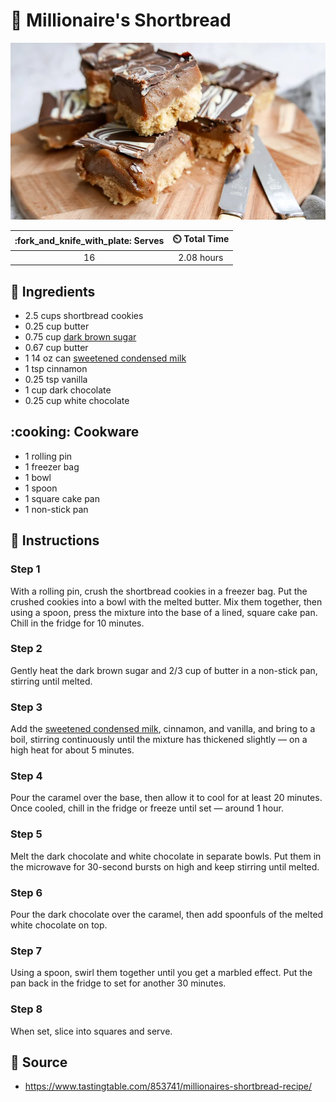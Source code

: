 # :chocolate_bar: Millionaire's Shortbread

![Millionaire's Shortbread Recipe](../assets/images/millionaire's-shortbread.png)

| :fork_and_knife_with_plate: Serves | :timer_clock: Total Time |
|:----------------------------------:|:-----------------------: |
| 16 | 2.08 hours |

## :salt: Ingredients

- 2.5 cups shortbread cookies
- 0.25 cup butter
- 0.75 cup [dark brown sugar][1]
- 0.67 cup butter
- 1 14 oz can [sweetened condensed milk][2]
- 1 tsp cinnamon
- 0.25 tsp vanilla
- 1 cup dark chocolate
- 0.25 cup white chocolate

## :cooking: Cookware

- 1 rolling pin
- 1 freezer bag
- 1 bowl
- 1 spoon
- 1 square cake pan
- 1 non-stick pan

## :pencil: Instructions

### Step 1

With a rolling pin, crush the shortbread cookies in a freezer bag. Put the crushed cookies into a bowl with the melted
butter. Mix them together, then using a spoon, press the mixture into the base of a lined, square cake pan. Chill in the
fridge for 10 minutes.

### Step 2

Gently heat the dark brown sugar and 2/3 cup of butter in a non-stick pan, stirring until melted.

### Step 3

Add the [sweetened condensed milk][2], cinnamon, and vanilla, and bring to a boil, stirring continuously until the
mixture has thickened slightly — on a high heat for about 5 minutes.

### Step 4

Pour the caramel over the base, then allow it to cool for at least 20 minutes. Once cooled, chill in the fridge or
freeze until set — around 1 hour.

### Step 5

Melt the dark chocolate and white chocolate in separate bowls. Put them in the microwave for 30-second bursts on high
and keep stirring until melted.

### Step 6

Pour the dark chocolate over the caramel, then add spoonfuls of the melted white chocolate on top.

### Step 7

Using a spoon, swirl them together until you get a marbled effect. Put the pan back in the fridge to set for another 30
minutes.

### Step 8

When set, slice into squares and serve.

## :link: Source

- <https://www.tastingtable.com/853741/millionaires-shortbread-recipe/>

[1]: <../ingredients/brown-sugar.md>
[2]: <../ingredients/sweetened-condensed-milk.md>
